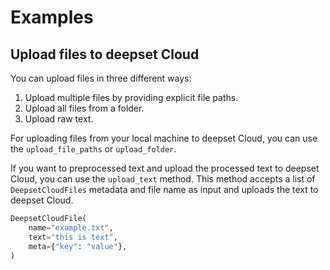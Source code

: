 # Examples

## Upload files to deepset Cloud

You can upload files in three different ways:
1. Upload multiple files by providing explicit file paths.
2. Upload all files from a folder.
3. Upload raw text.

For uploading files from your local machine to deepset Cloud, you can use the `upload_file_paths` or `upload_folder`.

If you want to preprocessed text and upload the processed text to deepset Cloud, you can use the `upload_text` method. This method accepts a list of `DeepsetCloudFiles` metadata and file name as input and uploads the text to deepset Cloud.
```python
DeepsetCloudFile(
    name="example.txt",
    text="this is text",
    meta={"key": "value"},
)
```
